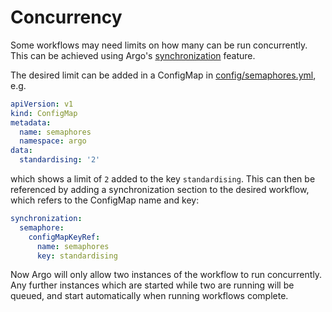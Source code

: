 # Concurrency

Some workflows may need limits on how many can be run concurrently. This can
be achieved using Argo's [synchronization][1] feature.

The desired limit can be added in a ConfigMap in [config/semaphores.yml][2], e.g.

```yaml
apiVersion: v1
kind: ConfigMap
metadata:
  name: semaphores
  namespace: argo
data:
  standardising: '2'
```

which shows a limit of `2` added to the key `standardising`. This can then
be referenced by adding a synchronization section to the desired workflow,
which refers to the ConfigMap name and key:

```yaml
synchronization:
  semaphore:
    configMapKeyRef:
      name: semaphores
      key: standardising
```

Now Argo will only allow two instances of the workflow to run concurrently.
Any further instances which are started while two are running will be queued,
and start automatically when running workflows complete.

[1]: https://argoproj.github.io/argo-workflows/synchronization/
[2]: config/semaphores.yml
